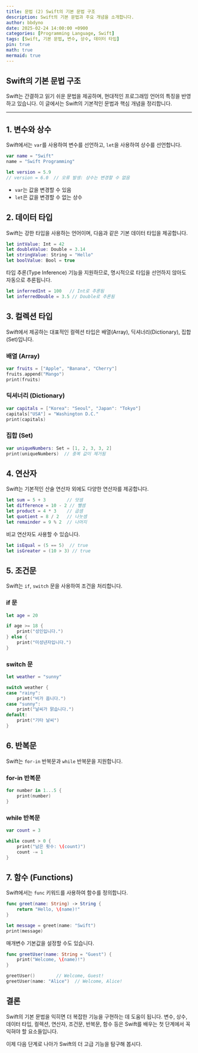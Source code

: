```yaml
---
title: 문법 (2) Swift의 기본 문법 구조
description: Swift의 기본 문법과 주요 개념을 소개합니다.
author: bbdyno
date: 2025-02-24 14:00:00 +0900
categories: [Programming Language, Swift]
tags: [Swift, 기본 문법, 변수, 상수, 데이터 타입]
pin: true
math: true
mermaid: true
---
```


## Swift의 기본 문법 구조

Swift는 간결하고 읽기 쉬운 문법을 제공하며, 현대적인 프로그래밍 언어의 특징을 반영하고 있습니다. 이 글에서는 Swift의 기본적인 문법과 핵심 개념을 정리합니다.

---

## 1. 변수와 상수

Swift에서는 `var`를 사용하여 변수를 선언하고, `let`을 사용하여 상수를 선언합니다.

```swift
var name = "Swift"
name = "Swift Programming"

let version = 5.9
// version = 6.0  // 오류 발생: 상수는 변경할 수 없음
```

- `var`는 값을 변경할 수 있음
- `let`은 값을 변경할 수 없는 상수

## 2. 데이터 타입

Swift는 강한 타입을 사용하는 언어이며, 다음과 같은 기본 데이터 타입을 제공합니다.

```swift
let intValue: Int = 42
let doubleValue: Double = 3.14
let stringValue: String = "Hello"
let boolValue: Bool = true
```

타입 추론(Type Inference) 기능을 지원하므로, 명시적으로 타입을 선언하지 않아도 자동으로 추론됩니다.

```swift
let inferredInt = 100   // Int로 추론됨
let inferredDouble = 3.5 // Double로 추론됨
```

## 3. 컬렉션 타입

Swift에서 제공하는 대표적인 컬렉션 타입은 배열(Array), 딕셔너리(Dictionary), 집합(Set)입니다.

### 배열 (Array)

```swift
var fruits = ["Apple", "Banana", "Cherry"]
fruits.append("Mango")
print(fruits)
```

### 딕셔너리 (Dictionary)

```swift
var capitals = ["Korea": "Seoul", "Japan": "Tokyo"]
capitals["USA"] = "Washington D.C."
print(capitals)
```

### 집합 (Set)

```swift
var uniqueNumbers: Set = [1, 2, 3, 3, 2]
print(uniqueNumbers)  // 중복 값이 제거됨
```

## 4. 연산자

Swift는 기본적인 산술 연산자 외에도 다양한 연산자를 제공합니다.

```swift
let sum = 5 + 3        // 덧셈
let difference = 10 - 2 // 뺄셈
let product = 4 * 3    // 곱셈
let quotient = 8 / 2   // 나눗셈
let remainder = 9 % 2  // 나머지
```

비교 연산자도 사용할 수 있습니다.

```swift
let isEqual = (5 == 5)  // true
let isGreater = (10 > 3) // true
```

## 5. 조건문

Swift는 `if`, `switch` 문을 사용하여 조건을 처리합니다.

### if 문

```swift
let age = 20

if age >= 18 {
    print("성인입니다.")
} else {
    print("미성년자입니다.")
}
```

### switch 문

```swift
let weather = "sunny"

switch weather {
case "rainy":
    print("비가 옵니다.")
case "sunny":
    print("날씨가 맑습니다.")
default:
    print("기타 날씨")
}
```

## 6. 반복문

Swift는 `for-in` 반복문과 `while` 반복문을 지원합니다.

### for-in 반복문

```swift
for number in 1...5 {
    print(number)
}
```

### while 반복문

```swift
var count = 3

while count > 0 {
    print("남은 횟수: \(count)")
    count -= 1
}
```

## 7. 함수 (Functions)

Swift에서는 `func` 키워드를 사용하여 함수를 정의합니다.

```swift
func greet(name: String) -> String {
    return "Hello, \(name)!"
}

let message = greet(name: "Swift")
print(message)
```

매개변수 기본값을 설정할 수도 있습니다.

```swift
func greetUser(name: String = "Guest") {
    print("Welcome, \(name)!")
}

greetUser()        // Welcome, Guest!
greetUser(name: "Alice")  // Welcome, Alice!
```

## 결론

Swift의 기본 문법을 익히면 더 복잡한 기능을 구현하는 데 도움이 됩니다. 변수, 상수, 데이터 타입, 컬렉션, 연산자, 조건문, 반복문, 함수 등은 Swift를 배우는 첫 단계에서 꼭 익혀야 할 요소들입니다.

이제 다음 단계로 나아가 Swift의 더 고급 기능을 탐구해 봅시다.
